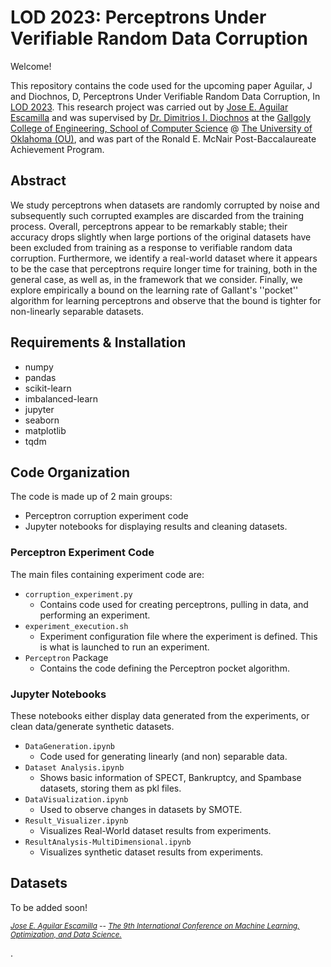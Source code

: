LOD 2023: Perceptrons Under Verifiable Random Data Corruption
===========================================================

Welcome!

This repository contains the code used for the upcoming paper Aguilar, J and Diochnos, D, Perceptrons Under Verifiable Random Data Corruption, In [LOD 2023](https://lod2023.icas.cc/). This research project was carried out by [Jose E. Aguilar Escamilla](https://www.linkedin.com/in/jose-aguilar-escamilla/) and was supervised by [Dr. Dimitrios I. Diochnos](http://diochnos.com/) at the [Gallgoly College of Engineering, School of Computer Science](https://www.ou.edu/coe/cs) @ [The University of Oklahoma (OU)](https://www.ou.edu/), and was part of the Ronald E. McNair Post-Baccalaureate Achievement Program.

Abstract
--------

We study perceptrons when datasets are randomly corrupted by noise and  subsequently such corrupted examples are discarded from the training process.  Overall, perceptrons appear to be remarkably stable; their accuracy drops slightly when large portions of the original datasets have been excluded from training  as a response to verifiable random data corruption. Furthermore, we identify a real-world dataset where it appears to be the case that perceptrons require longer time for training, both in the general case, as well as, in the framework that we consider. Finally, we explore empirically a bound on the learning rate of Gallant's ''pocket'' algorithm for learning perceptrons and observe that the bound is tighter for non-linearly separable datasets.

Requirements & Installation
---------------------------
- numpy
- pandas
- scikit-learn
- imbalanced-learn
- jupyter
- seaborn
- matplotlib
- tqdm

Code Organization
-----------------
The code is made up of 2 main groups:
- Perceptron corruption experiment code
- Jupyter notebooks for displaying results and cleaning datasets.

### Perceptron Experiment Code
The main files containing experiment code are:
- `corruption_experiment.py`
  - Contains code used for creating perceptrons, pulling in data, and performing an experiment.
- `experiment_execution.sh`
  - Experiment configuration file where the experiment is defined. This is what is launched to run an experiment.
- `Perceptron` Package
  - Contains the code defining the Perceptron pocket algorithm.

### Jupyter Notebooks
These notebooks either display data generated from the experiments, or clean data/generate synthetic datasets.
- `DataGeneration.ipynb`
  - Code used for generating linearly (and non) separable data.
- `Dataset Analysis.ipynb`
  - Shows basic information of SPECT, Bankruptcy, and Spambase datasets, storing them as pkl files.
- `DataVisualization.ipynb`
  - Used to observe changes in datasets by SMOTE.
- `Result_Visualizer.ipynb`
  - Visualizes Real-World dataset results from experiments.
- `ResultAnalysis-MultiDimensional.ipynb`
  - Visualizes synthetic dataset results from experiments.

Datasets
--------
To be added soon!


<sup><i>[Jose E. Aguilar Escamilla](https://www.linkedin.com/in/jose-aguilar-escamilla/) -- [The 9th International Conference on Machine Learning, Optimization, and Data Science.](https://lod2023.icas.cc/)</sup></i>

.